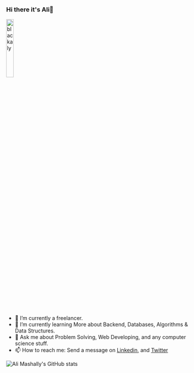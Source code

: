 ### Hi there it's Ali👋 

<img src="https://komarev.com/ghpvc/?username=blackaly&label=Profile%20views&color=A325E2&labelColor=FFFFFF&style=for-the-badge" alt="blackaly" width=20%/>
<!--
**ma7moud3zim/ma7moud3zim** is a ✨ _special_ ✨ repository because its `README.md` (this file) appears on your GitHub profile.
-->

- 🔭 I’m currently a freelancer.
- 🌱 I’m currently learning More about Backend, Databases, Algorithms & Data Structures.
- 💬 Ask me about Problem Solving, Web Developing, and any computer science stuff.
- 📫 How to reach me: Send a message on [Linkedin](https://www.linkedin.com/in/ali-mashally/), and [Twitter](https://twitter.com/ali_mashally)


![Ali Mashally's GitHub stats](https://github-readme-stats.vercel.app/api?username=blackaly&show_icons=true&theme=transparent)


